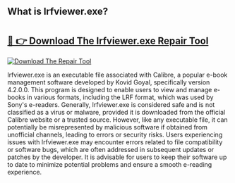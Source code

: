 ## What is lrfviewer.exe? 

# <h2><a href="https://exedetect.com/download.php?lrfviewer.exe">🔗 👉 Download The lrfviewer.exe Repair Tool</a></h2>

[![Download The Repair Tool](https://exedetect.com/download-button.jpg)](https://exedetect.com/download.php?lrfviewer.exe)

lrfviewer.exe is an executable file associated with Calibre, a popular e-book management software developed by Kovid Goyal, specifically version 4.2.0.0. This program is designed to enable users to view and manage e-books in various formats, including the LRF format, which was used by Sony's e-readers. Generally, lrfviewer.exe is considered safe and is not classified as a virus or malware, provided it is downloaded from the official Calibre website or a trusted source. However, like any executable file, it can potentially be misrepresented by malicious software if obtained from unofficial channels, leading to errors or security risks. Users experiencing issues with lrfviewer.exe may encounter errors related to file compatibility or software bugs, which are often addressed in subsequent updates or patches by the developer. It is advisable for users to keep their software up to date to minimize potential problems and ensure a smooth e-reading experience.